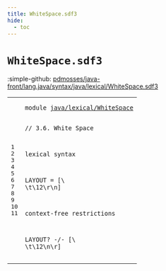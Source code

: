 ```yaml
---
title: WhiteSpace.sdf3
hide:
  - toc
---
```


# `WhiteSpace.sdf3`

:simple-github: [pdmosses/java-front/lang.java/syntax/java/lexical/WhiteSpace.sdf3]

[pdmosses/java-front/lang.java/syntax/java/lexical/WhiteSpace.sdf3]: https://github.com/pdmosses/java-front/blob/master/lang.java/syntax/java/lexical/WhiteSpace.sdf3 "The source file on GitHub"

<div class="sdf3"><table class="highlighttable"><tbody><tr><td class="linenos"><div class="linenodiv"><pre><span></span>1
2
3
4
5
6
7
8
9
10
11
</pre></div></td>
<td class="code"><pre><code><span class="keyword">module</span> <a href="../Main.sdf3#java/lexical/WhiteSpace_230_253" id="java/lexical/WhiteSpace_7_30" title="Referenced at ../Main.sdf3 line 12">java/lexical/WhiteSpace</a>

<span class="layout">// 3.6. White Space</span>

<span class="keyword">lexical syntax</span>

  <span class="keyword">LAYOUT</span> = [\ \t<span class="cons_Decimal">\12</span>\r\n]

<span class="keyword">context-free restrictions</span>

  <span class="keyword">LAYOUT</span>? -/- [\ \t<span class="cons_Decimal">\12</span>\n\r]
</code></pre></td></tr></tbody></table></div>